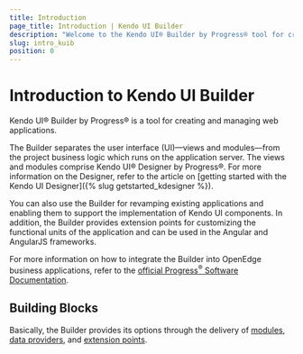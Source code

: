 ```yaml
---
title: Introduction
page_title: Introduction | Kendo UI Builder
description: "Welcome to the Kendo UI® Builder by Progress® tool for creating and managing Angular and AngularJS-based web applications."
slug: intro_kuib
position: 0
---
```


# Introduction to Kendo UI Builder

Kendo UI® Builder by Progress® is a tool for creating and managing web applications.

The Builder separates the user interface (UI)&mdash;views and modules&mdash;from the project business logic which runs on the application server. The views and modules comprise Kendo UI® Designer by Progress®. For more information on the Designer, refer to the article on [getting started with the Kendo UI Designer]({% slug getstarted_kdesigner %}).

You can also use the Builder for revamping existing applications and enabling them to support the implementation of Kendo UI components. In addition, the Builder provides extension points for customizing the functional units of the application and can be used in the Angular and AngularJS frameworks.

For more information on how to integrate the Builder into OpenEdge business applications, refer to the [official Progress<sup>®</sup> Software Documentation](https://www.progress.com/documentation/kendo-ui-builder).  

## Building Blocks

Basically, the Builder provides its options through the delivery of [modules](#toc-modules), [data providers](#toc-data-providers), and [extension points](#toc-extension-points).

<!-- diagram -- >

KUIB -> Modules         -> Views          -> System
                                          -> Predefined
                                          -> Custom (Blank)    -> Components    -> Predefined
                                                                                -> Custom
    -> Data Providers   -> Data Services
                        -> Data Sources
    -> Extension Points -> Style          -> Theme Styles
                                          -> View Styles
                                          -> Application Styles
                        -> Template
                        -> View
                        -> Component

### Modules

The Modules consist of:

* Views&mdash;Provide the setting and outlook options for the current application page.
    * The [system views]({% slug viewsoverview_kuib %}) are built-in and cannot be modified.
    * The [predefined views]({% slug viewsoverview_kuib %}) are built-in and offer a predefined layout which can be modified.
    * The [custom (user-defined) view]({% slug viewsoverview_kuib %}) is the Blank view which can be created and customized according to the requirements of the business project. The user-defined view allows you to add, edit, or remove both predefined and custom components.  
* Components&mdash;Represent the widgets that will be rendered by the application and can be added to a Blank view.
    * The [predefined components]({% slug overviewcomp_kuib %}) offer a predefined layout which can be used in the application either as they are or after you update them.
    * The [custom (user-defined) component]({% slug overviewcomp_kuib %}) is a blank component which can be created and customized according to the requirements of the business project.

### Data Providers

The Data Providers handle the data connectivity of the application. They enable services for establishing the connection between the data you want to display and the data source you want to use.

* The [data services]({% slug odata_kuib %}) support the input of third-party or custom service endpoints.
* The [data sources]({% slug dataspurces_kuib %}) contain the datasets and enable you to display all available or a specific portion of data.

### Extension Points

The Extension Points are the parts of the web application that you can customize.

* The [styles extension points]() deliver options for customizing the appearance of the whole application or of the current theme, view, or component.  
* The [templates extension points]() deliver options for customizing the content optimization and rendition.
* The [views extension points]() deliver options for customizing each view.  
* The [components extension points]() deliver options for customizing each component.

## Basic Approaches

The data definitions of the application are stored in JSON metadata that is separate from the UI implementation. The metadata is then used by the integrated Generator to compile the HTML5, CSS, and JavaScript files that are built for and used by the application. The generation of the application also allows you to immediately preview the project in the Designer by applying live data. For further development testing and production, you can then deploy the application to separate web servers.

To create functional views within one or more application modules, you need to submit inputs which include a set of selectable Kendo UI templates. Each application module can contain one or more user-defined (custom) views and, depending on the data you want to render, you can bind each view to one or more data sources. The Builder allows you to define multiple data providers for an application&mdash;depending on the specific view, you can select one or more data providers and bind that view to a portion of the data or to all the data from a data source. As a result, some views can be bound to one data source at a time while others can be bound to multiple data sources.

By using their corresponding properties, you can configure the [modules]() and their [views](), and the [data providers]() and their [data sources](). These properties help define the application metadata which is separately saved for each module and data provider that you define.

The Builder also enables you to customize each view through code extensions, which manage its event handlers, and the custom sections in the view layout. Other available extension points that are subject to customization are the styles, templates, and components in the application.

## Suggested Links

* [Getting Started with the Kendo UI Builder]({% slug getstarted_kuib %})
* [Getting Started with the Kendo UI Designer]({% slug getstarted_kdesigner %})
* [Modules]({% slug modulesoverview_kuib %})
* [Views]({% slug viewsoverview_kuib %})
* [Components]({% slug overviewcomp_kuib %})
* [Data Providers]({% slug dataprovidersoverview_kuib %})
* [Extension Points]({% slug extensionpoints_kuib %})
* [Frameworks]({% slug angular_kuib %})
